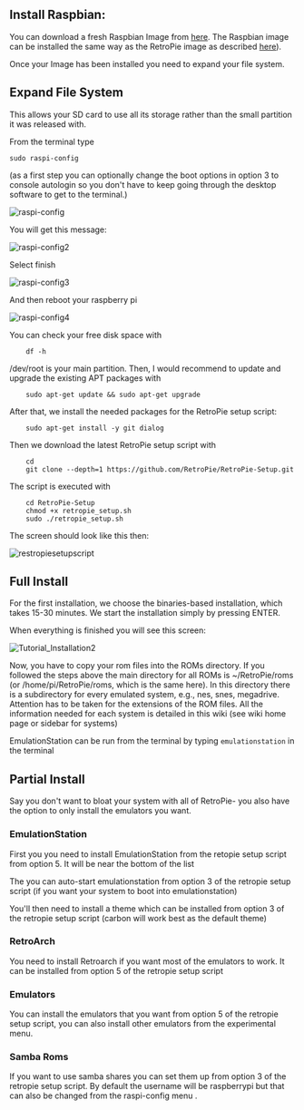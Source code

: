 ## Install Raspbian:

You can download a fresh Raspbian Image from [here](http://www.raspberrypi.org/downloads). The Raspbian image can be installed the same way as the RetroPie image as described [here](https://github.com/RetroPie/RetroPie-Setup/wiki/First-Installation)). 

Once your Image has been installed you need to expand your file system.


## Expand File System

This allows your SD card to use all its storage rather than the small partition it was released with.

From the terminal type
```
sudo raspi-config
```
(as a first step you can optionally change the boot options in option 3 to console autologin so you don't have to keep going through the desktop software to get to the terminal.)

![raspi-config](https://cloud.githubusercontent.com/assets/10035308/9140867/856bb85a-3cf1-11e5-8697-04f60ecf8563.png)

You will get this message:

![raspi-config2](https://cloud.githubusercontent.com/assets/10035308/9140889/ad8879c2-3cf1-11e5-8d77-7c81af7dba16.png)

Select finish

![raspi-config3](https://cloud.githubusercontent.com/assets/10035308/9140900/dcfdf556-3cf1-11e5-978c-e5d620ab98fc.png)

And then reboot your raspberry pi

![raspi-config4](https://cloud.githubusercontent.com/assets/10035308/9140912/fc047e3e-3cf1-11e5-9463-f574e0efc38a.png)

You can check your free disk space with
```
    df -h
```

/dev/root is your main partition. Then, I would recommend to update and upgrade the existing APT packages with
```
    sudo apt-get update && sudo apt-get upgrade
```
After that, we install the needed packages for the RetroPie setup script:
```
    sudo apt-get install -y git dialog
```
Then we download the latest RetroPie setup script with
```
    cd
    git clone --depth=1 https://github.com/RetroPie/RetroPie-Setup.git
```
The script is executed with
```
    cd RetroPie-Setup
    chmod +x retropie_setup.sh
    sudo ./retropie_setup.sh
```
The screen should look like this then:

![restropiesetupscript](https://cloud.githubusercontent.com/assets/10035308/10266202/c39fd7e0-6a10-11e5-80b1-74b642fe8441.png)

## Full Install

For the first installation, we choose the binaries-based installation, which takes 15-30 minutes. We start the installation simply by pressing ENTER.

When everything is finished you will see this screen:

![Tutorial_Installation2](https://github.com/petrockblog/RetroPie-Setup/raw/master/wiki/images/tutorial_installation2.png)

Now, you have to copy your rom files into the ROMs directory. If you followed the steps above the main directory for all ROMs is ~/RetroPie/roms (or /home/pi/RetroPie/roms, which is the same here). In this directory there is a subdirectory for every emulated system, e.g., nes, snes, megadrive. Attention has to be taken for the extensions of the ROM files. All the information needed for each system is detailed in this wiki (see wiki home page or sidebar for systems)

EmulationStation can be run from the terminal by typing `emulationstation` in the terminal 

## Partial Install

Say you don't want to bloat your system with all of RetroPie- you also have the option to only install the emulators you want.

### EmulationStation

First you you need to install EmulationStation from the retopie setup script from option 5. It will be near the bottom of the list

The you can auto-start emulationstation from option 3 of the retropie setup script (if you want your system to boot into emulationstation)

You'll then need to install a theme which can be installed from option 3 of the retropie setup script (carbon will work best as the default theme)

### RetroArch

You need to install Retroarch if you want most of the emulators to work. It can be installed from option 5 of the retropie setup script

### Emulators

You can install the emulators that you want from option 5 of the retropie setup script, you can also install other emulators from the experimental menu.

### Samba Roms

If you want to use samba shares you can set them up from option 3 of the retropie setup script. By default the username will be raspberrypi but that can also be changed from the raspi-config menu .